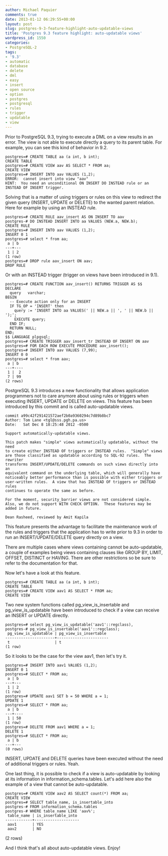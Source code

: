 ```yaml
---
author: Michael Paquier
comments: true
date: 2013-01-12 06:29:55+00:00
layout: post
slug: postgres-9-3-feature-highlight-auto-updatable-views
title: 'Postgres 9.3 feature highlight: auto-updatable views'
wordpress_id: 1550
categories:
- PostgreSQL-2
tags:
- '9.3'
- automatic
- database
- delete
- dml
- easy
- insert
- open source
- option
- postgres
- postgresql
- rules
- trigger
- updatable
- view
---
```


Prior to PostgreSQL 9.3, trying to execute a DML on a view results in an error. The view is not able to execute directly a query to its parent table.
For example, you can see this kind of behavior in 9.2.

    postgres=# CREATE TABLE aa (a int, b int);
    CREATE TABLE
    postgres=# CREATE VIEW aav AS SELECT * FROM aa;
    CREATE VIEW
    postgres=# INSERT INTO aav VALUES (1,2);
    ERROR:  cannot insert into view "aav"
    HINT:  You need an unconditional ON INSERT DO INSTEAD rule or an INSTEAD OF INSERT trigger.

Solving that is a matter of using triggers or rules on this view to redirect the given query (INSERT, UPDATE or DELETE) to the wanted parent relation. Here for example by using an INSTEAD rule.

    postgres=# CREATE RULE aav_insert AS ON INSERT TO aav 
    postgres-# DO INSTEAD INSERT INTO aa VALUES (NEW.a, NEW.b);
    CREATE RULE
    postgres=# INSERT INTO aav VALUES (1,2);
    INSERT 0 1
    postgres=# select * from aa;
     a | b 
    ---+---
     1 | 2
    (1 row)
    postgres=# DROP rule aav_insert ON aav;
    DROP RULE

Or with an INSTEAD trigger (trigger on views have been introduced in 9.1).

    postgres=# CREATE FUNCTION aav_insert() RETURNS TRIGGER AS $$
    DECLARE
      query   varchar;
    BEGIN
      -- Execute action only for an INSERT                                                            
      IF TG_OP = 'INSERT' then
        query := 'INSERT INTO aa VALUES(' || NEW.a || ', ' || NEW.b || ');';
        EXECUTE query;
      END IF;
      RETURN NULL;
    END;
    $$ LANGUAGE plpgsql;
    postgres=# CREATE TRIGGER aav_insert_tr INSTEAD OF INSERT ON aav
    postgres=# FOR EACH ROW EXECUTE PROCEDURE aav_insert();
    postgres=# INSERT INTO aav VALUES (7,99);
    INSERT 0 0
    postgres=# select * from aav;
     a | b  
    ---+----
     1 |  2
     7 | 99
    (2 rows)

PostgreSQL 9.3 introduces a new functionality that allows application programmers not to care anymore about using rules or triggers when executing INSERT, UPDATE or DELETE on views. This feature has been introduced by this commit and is called auto-updatable views.

    commit a99c42f291421572aef2b0a9360294c7d89b8bc7
    Author: Tom Lane <tgl@sss.pgh.pa.us>
    Date:   Sat Dec 8 18:25:48 2012 -0500

    Support automatically-updatable views.

    This patch makes "simple" views automatically updatable, without the need
    to create either INSTEAD OF triggers or INSTEAD rules.  "Simple" views
    are those classified as updatable according to SQL-92 rules.  The rewriter
    transforms INSERT/UPDATE/DELETE commands on such views directly into an
    equivalent command on the underlying table, which will generally have
    noticeably better performance than is possible with either triggers or
    user-written rules.  A view that has INSTEAD OF triggers or INSTEAD rules
    continues to operate the same as before.

    For the moment, security_barrier views are not considered simple.
    Also, we do not support WITH CHECK OPTION.  These features may be
    added in future.

    Dean Rasheed, reviewed by Amit Kapila

This feature presents the advantage to facilitate the maintenance work of the rules and triggers that the application has to write prior to 9.3 in order to run an INSERT/UPDATE/DELETE query directly on a view.

There are multiple cases where views containing cannot be auto-updatable, a couple of examples being views containing clauses like GROUP BY, LIMIT, OFFSET, DISTINCT or HAVING. There are other restrictions so be sure to refer to the documentation for that.

Now let's have a look at this feature.

    postgres=# CREATE TABLE aa (a int, b int);
    CREATE TABLE
    postgres=# CREATE VIEW aav1 AS SELECT * FROM aa;
    CREATE VIEW

Two new system functions called pg\_view\_is\_insertable and pg\_view\_is\_updatable have been introduced to check if a view can receive an INSERT or UPDATE directly.

    postgres=# select pg_view_is_updatable('aav1'::regclass),
    postgres-# pg_view_is_insertable('aav1'::regclass);
     pg_view_is_updatable | pg_view_is_insertable 
    ----------------------+-----------------------
     t                    | t
    (1 row)

So it looks to be the case for the view aav1, then let's try it.

    postgres=# INSERT INTO aav1 VALUES (1,2);
    INSERT 0 1
    postgres=# SELECT * FROM aa;
     a | b 
    ---+---
     1 | 2
    (1 row)
    postgres=# UPDATE aav1 SET b = 50 WHERE a = 1;
    UPDATE 1
    postgres=# SELECT * FROM aa;
     a | b  
    ---+----
     1 | 50
    (1 row)
    postgres=# DELETE FROM aav1 WHERE a = 1;
    DELETE 1
    postgres=# SELECT * FROM aa;
     a | b 
    ---+---
    (0 rows)

INSERT, UPDATE and DELETE queries have been executed without the need of additional triggers or rules. Yeah.

One last thing, it is possible to check if a view is auto-updatable by looking at its information in information\_schema.tables. Let's add here also the example of a view that cannot be auto-updatable.

    postgres=# CREATE VIEW aav2 AS SELECT count(*) FROM aa;
    CREATE VIEW
    postgres=# SELECT table_name, is_insertable_into 
    postgres-# FROM information_schema.tables
    postgres-# WHERE table_name LIKE 'aav%';
     table_name | is_insertable_into 
    ------------+--------------------
     aav1       | YES
     aav2       | NO
   (2 rows)

And I think that's all about auto-updatable views.
Enjoy!
